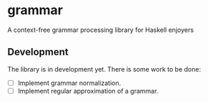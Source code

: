 # grammar

A context-free grammar processing library for Haskell enjoyers

## Development

The library is in development yet. There is some work to be done:

- [ ] Implement grammar normalization.
- [ ] Implement regular approximation of a grammar.
